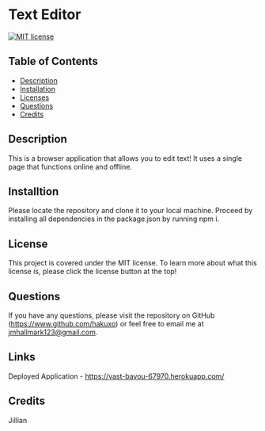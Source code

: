 # Text Editor 

  [![MIT license](https://img.shields.io/badge/License-MIT-blue.svg)](https://www.mit.edu/~amini/LICENSE.md)
  ## Table of Contents
  * [Description](#description)
  * [Installation](#installation)
  * [Licenses](#licenses)
  * [Questions](#questions)
  * [Credits](#questions)
  
  ## Description
  This is a browser application that allows you to edit text! It uses a single page that functions online and offline.

  ## Installtion
  Please locate the repository and clone it to your local machine. Proceed by installing all dependencies in the package.json by running npm i.
  

  ## License 
  This project is covered under the MIT license. To learn more about what this license is, please click the license button at the top!


  ## Questions 
  If you have any questions, please visit the repository on GitHub (https://www.github.com/hakuxo) or feel free to email me at jmhallmark123@gmail.com.

  ## Links
  Deployed Application - https://vast-bayou-67970.herokuapp.com/

  ## Credits
  Jillian
